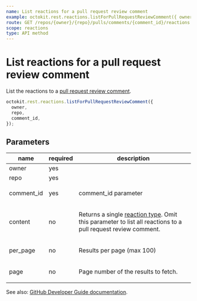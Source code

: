 ```yaml
---
name: List reactions for a pull request review comment
example: octokit.rest.reactions.listForPullRequestReviewComment({ owner, repo, comment_id })
route: GET /repos/{owner}/{repo}/pulls/comments/{comment_id}/reactions
scope: reactions
type: API method
---
```


# List reactions for a pull request review comment

List the reactions to a [pull request review comment](https://docs.github.com/rest/reference/pulls#review-comments).

```js
octokit.rest.reactions.listForPullRequestReviewComment({
  owner,
  repo,
  comment_id,
});
```

## Parameters

<table>
  <thead>
    <tr>
      <th>name</th>
      <th>required</th>
      <th>description</th>
    </tr>
  </thead>
  <tbody>
    <tr><td>owner</td><td>yes</td><td>

</td></tr>
<tr><td>repo</td><td>yes</td><td>

</td></tr>
<tr><td>comment_id</td><td>yes</td><td>

comment_id parameter

</td></tr>
<tr><td>content</td><td>no</td><td>

Returns a single [reaction type](https://docs.github.com/rest/reference/reactions#reaction-types). Omit this parameter to list all reactions to a pull request review comment.

</td></tr>
<tr><td>per_page</td><td>no</td><td>

Results per page (max 100)

</td></tr>
<tr><td>page</td><td>no</td><td>

Page number of the results to fetch.

</td></tr>
  </tbody>
</table>

See also: [GitHub Developer Guide documentation](https://docs.github.com/rest/reference/reactions#list-reactions-for-a-pull-request-review-comment).
